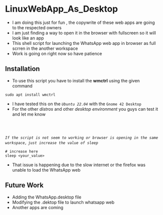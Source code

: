 # LinuxWebApp_As_Desktop
* I am doing this just for fun , the copywrite of these web apps are going to the respected owners
* I am just finding a way to open it in the browser with fullscreen so it will look like an app
* This shell script for launching the WhatsApp web app in browser as full scrren in the another workspace 
* Work is going on right now so have patience

## Installation
* To use this script you have to install the __wmctrl__ using the given command
``` 
sudo apt install wmctrl
``` 

* I have tested this on the _`Ubuntu 22.04`_ with the `Gnome 42 Desktop`
* For the other _distros_ and other _desktop environment_ you guys can test it and let me know
<br/>
<br/>

_`If the script is not seem to working or browser is opening in the same workspace,`_
_`just increase the value of sleep`_
<br/>

``` 
# increase here
sleep <your_value>
```
* That issue is happening due to the slow internet or the firefox was unable to load the WhatsApp web
## Future Work
* Adding the WhatsApp.desktop file 
* Modifying the .dektop file to launch whatsapp web
* Another apps are coming 
